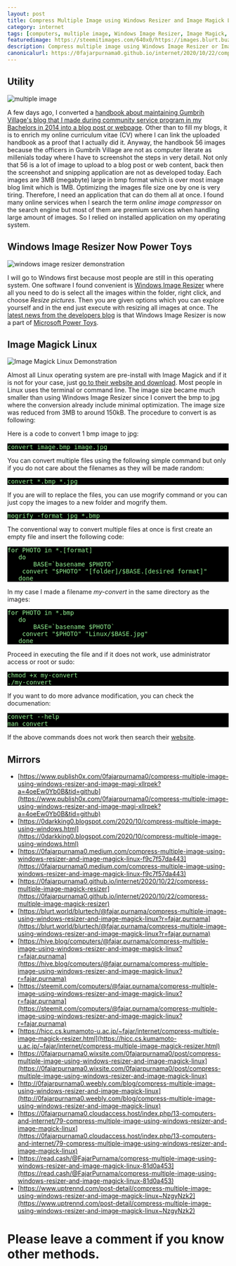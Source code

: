 ```yaml
---
layout: post
title: Compress Multiple Image using Windows Resizer and Image Magick Linux
category: internet
tags: [computers, multiple image, Windows Image Resizer, Image Magick, Linux]
featuredimage: https://steemitimages.com/640x0/https://images.blurt.buzz/DQmaGV4Ng9FXyoHbNxByzSgC54JC9cVGYyHqPmazNdcSj39/multiple-image.PNG
description: Compress multiple image using Windows Image Resizer or Image Magick Linux at once.
canonicalurl: https://0fajarpurnama0.github.io/internet/2020/10/22/compress-multiple-image-magick-resizer
---
```

## Utility

![multiple image](https://steemitimages.com/640x0/https://images.blurt.buzz/DQmaGV4Ng9FXyoHbNxByzSgC54JC9cVGYyHqPmazNdcSj39/multiple-image.PNG)

A few days ago, I converted a [handbook about maintaining Gumbrih Village's blog that I made during community service program in my Bachelors in 2014 into a blog post or webpage](https://0fajarpurnama0.github.io/internet/2020/10/21/blogger-handbook-gumbrih). Other than to fill my blogs, it is to enrich my online curriculum vitae (CV) where I can link the uploaded handbook as a proof that I actually did it. Anyway, the handbook 56 images because the officers in Gumbrih Village are not as computer literate as millenials today where I have to screenshot the steps in very detail. Not only that 56 is a lot of image to upload to a blog post or web content, back then the screenshot and snipping application are not as developed today. Each images are 3MB (megabyte) large in bmp format which is over most image blog limit which is 1MB. Optimizing the images file size one by one is very tiring. Therefore, I need an application that can do them all at once. I found many online services when I search the term _online image compressor_ on the search engine but most of them are premium services when handling large amount of images. So I relied on installed application on my operating system.



## Windows Image Resizer Now Power Toys

![windows image resizer demonstration](https://steemitimages.com/640x0/https://images.blurt.buzz/DQmdYuycEYaR9zt9KeHsxFLq9kaB13KKinMPXMisBfec6CP/windows-image-resizer-multiple.gif)

I will go to Windows first because most people are still in this operating system. One software I found convenient is [Windows Image Resizer](https://github.com/bricelam/ImageResizer/tags) where all you need to do is select all the images within the folder, right click, and choose _Resize pictures_. Then you are given options which you can explore yourself and in the end just execute with resizing all images at once. The [latest news from the developers blog](https://www.bricelam.net/ImageResizer/) is that Windows Image Resizer is now a part of [Microsoft Power Toys](https://github.com/microsoft/PowerToys/releases/latest).



## Image Magick Linux

![Image Magick Linux Demonstration](https://steemitimages.com/640x0/https://images.blurt.buzz/DQmdfanPCiAoTngJBRnEC6Bg99boGEWndwSwYC4rpNEa9rk/linux-image-magick-multiple.gif)

Almost all Linux operating system are pre-install with Image Magick and if it is not for your case, just [go to their website and download](https://imagemagick.org/index.php). Most people in Linux uses the terminal or command line. The image size became much smaller than using Windows Image Resizer since I convert the bmp to jpg where the conversion already include minimal optimization. The image size was reduced from 3MB to around 150kB. The procedure to convert is as following:



Here is a code to convert 1 bmp image to jpg:

<pre style="background-color:black; color:lightgreen">
convert image.bmp image.jpg
</pre>

You can convert multiple files using the following simple command but only if you do not care about the filenames as they will be made random:

<pre style="background-color:black; color:lightgreen">
convert *.bmp *.jpg
</pre>

If you are will to replace the files, you can use mogrify command or you can just copy the images to a new folder and mogrify them.

<pre style="background-color:black; color:lightgreen">
mogrify -format jpg *.bmp
</pre>

The conventional way to convert multiple files at once is first create an empty file and insert the following code:

<pre style="background-color:black; color:lightgreen">
for PHOTO in *.[format]
   do
       BASE=`basename $PHOTO`
	convert "$PHOTO" "[folder]/$BASE.[desired format]"
   done
</pre>

In my case I made a filename _my-convert_ in the same directory as the images:

<pre style="background-color:black; color:lightgreen">
for PHOTO in *.bmp
   do
       BASE=`basename $PHOTO`
	convert "$PHOTO" "Linux/$BASE.jpg"
   done
</pre>

Proceed in executing the file and if it does not work, use administrator access or root or sudo:

<pre style="background-color:black; color:lightgreen">
chmod +x my-convert
./my-convert
</pre>

If you want to do more advance modification, you can check the documenation:

<pre style="background-color:black; color:lightgreen">
convert --help
man convert
</pre>

If the above commands does not work then search their [website](https://www.imagemagick.org/).

## Mirrors

*   [https://www.publish0x.com/0fajarpurnama0/compress-multiple-image-using-windows-resizer-and-image-magi-xllrpek?a=4oeEw0Yb0B&tid=github](https://www.publish0x.com/0fajarpurnama0/compress-multiple-image-using-windows-resizer-and-image-magi-xllrpek?a=4oeEw0Yb0B&tid=github)
*   [https://0darkking0.blogspot.com/2020/10/compress-multiple-image-using-windows.html](https://0darkking0.blogspot.com/2020/10/compress-multiple-image-using-windows.html)
*   [https://0fajarpurnama0.medium.com/compress-multiple-image-using-windows-resizer-and-image-magick-linux-f9c7f57da443](https://0fajarpurnama0.medium.com/compress-multiple-image-using-windows-resizer-and-image-magick-linux-f9c7f57da443)
*   [https://0fajarpurnama0.github.io/internet/2020/10/22/compress-multiple-image-magick-resizer](https://0fajarpurnama0.github.io/internet/2020/10/22/compress-multiple-image-magick-resizer)
*   [https://blurt.world/blurtech/@fajar.purnama/compress-multiple-image-using-windows-resizer-and-image-magick-linux?r=fajar.purnama](https://blurt.world/blurtech/@fajar.purnama/compress-multiple-image-using-windows-resizer-and-image-magick-linux?r=fajar.purnama)
*   [https://hive.blog/computers/@fajar.purnama/compress-multiple-image-using-windows-resizer-and-image-magick-linux?r=fajar.purnama](https://hive.blog/computers/@fajar.purnama/compress-multiple-image-using-windows-resizer-and-image-magick-linux?r=fajar.purnama)
*   [https://steemit.com/computers/@fajar.purnama/compress-multiple-image-using-windows-resizer-and-image-magick-linux?r=fajar.purnama](https://steemit.com/computers/@fajar.purnama/compress-multiple-image-using-windows-resizer-and-image-magick-linux?r=fajar.purnama)
*   [https://hicc.cs.kumamoto-u.ac.jp/~fajar/internet/compress-multiple-image-magick-resizer.html](https://hicc.cs.kumamoto-u.ac.jp/~fajar/internet/compress-multiple-image-magick-resizer.html)
*   [https://0fajarpurnama0.wixsite.com/0fajarpurnama0/post/compress-multiple-image-using-windows-resizer-and-image-magick-linux](https://0fajarpurnama0.wixsite.com/0fajarpurnama0/post/compress-multiple-image-using-windows-resizer-and-image-magick-linux)
*   [http://0fajarpurnama0.weebly.com/blog/compress-multiple-image-using-windows-resizer-and-image-magick-linux](http://0fajarpurnama0.weebly.com/blog/compress-multiple-image-using-windows-resizer-and-image-magick-linux)
*   [https://0fajarpurnama0.cloudaccess.host/index.php/13-computers-and-internet/79-compress-multiple-image-using-windows-resizer-and-image-magick-linux](https://0fajarpurnama0.cloudaccess.host/index.php/13-computers-and-internet/79-compress-multiple-image-using-windows-resizer-and-image-magick-linux)
*   [https://read.cash/@FajarPurnama/compress-multiple-image-using-windows-resizer-and-image-magick-linux-81d0a453](https://read.cash/@FajarPurnama/compress-multiple-image-using-windows-resizer-and-image-magick-linux-81d0a453)
*   [https://www.uptrennd.com/post-detail/compress-multiple-image-using-windows-resizer-and-image-magick-linux~NzgyNzk2](https://www.uptrennd.com/post-detail/compress-multiple-image-using-windows-resizer-and-image-magick-linux~NzgyNzk2)

# Please leave a comment if you know other methods.